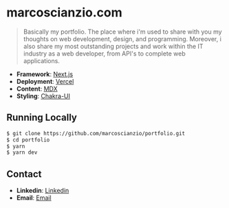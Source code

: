 # marcoscianzio.com

> Basically my portfolio. The place where i'm used to share with you my thoughts on web development, design, and programming. Moreover, i also share my most outstanding projects and work within the IT industry as a web developer, from API's to complete web applications.

- **Framework**: [Next.js](https://nextjs.org/)
- **Deployment**: [Vercel](https://vercel.com)
- **Content**: [MDX](https://github.com/mdx-js/mdx)
- **Styling**: [Chakra-UI](https://chakra-ui.com/)

## Running Locally

```bash
$ git clone https://github.com/marcoscianzio/portfolio.git
$ cd portfolio
$ yarn
$ yarn dev
```

## Contact

- **Linkedin**: [Linkedin](https://www.linkedin.com/in/marcos-cianzio/)
- **Email**: [Email](mailto:marcoscianziogamero@gmail.com)
